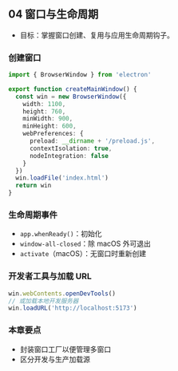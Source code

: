 ## 04 窗口与生命周期

- 目标：掌握窗口创建、复用与应用生命周期钩子。

### 创建窗口
```ts
import { BrowserWindow } from 'electron'

export function createMainWindow() {
  const win = new BrowserWindow({
    width: 1100,
    height: 760,
    minWidth: 900,
    minHeight: 600,
    webPreferences: {
      preload: __dirname + '/preload.js',
      contextIsolation: true,
      nodeIntegration: false
    }
  })
  win.loadFile('index.html')
  return win
}
```

### 生命周期事件
- `app.whenReady()`：初始化
- `window-all-closed`：除 macOS 外可退出
- `activate`（macOS）：无窗口时重新创建

### 开发者工具与加载 URL
```ts
win.webContents.openDevTools()
// 或加载本地开发服务器
win.loadURL('http://localhost:5173')
```

### 本章要点
- 封装窗口工厂以便管理多窗口
- 区分开发与生产加载源
